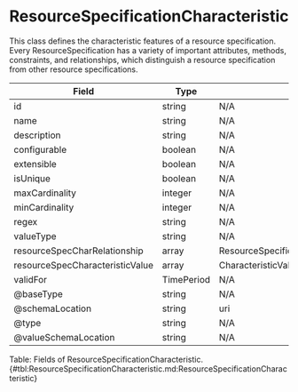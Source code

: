 <!--
    ATTENTION: This file was generated via gradle!
               Do NOT manually edit this file! Any such changes will be overwritten!
-->

# ResourceSpecificationCharacteristic

This class defines the characteristic features of a resource specification.
Every ResourceSpecification has a variety of important attributes, methods, constraints, and
relationships, which distinguish a resource specification from other resource specifications.

| Field | Type | Format | Required |
|-------|---|--------|---|
| id | string | N/A | No |
| name | string | N/A | No |
| description | string | N/A | No |
| configurable | boolean | N/A | No |
| extensible | boolean | N/A | No |
| isUnique | boolean | N/A | No |
| maxCardinality | integer | N/A | No |
| minCardinality | integer | N/A | No |
| regex | string | N/A | No |
| valueType | string | N/A | No |
| resourceSpecCharRelationship | array | ResourceSpecificationCharacteristicRelationship | No |
| resourceSpecCharacteristicValue | array | CharacteristicValueSpecification | No |
| validFor | TimePeriod | N/A | No |
| \@baseType | string | N/A | No |
| \@schemaLocation | string | uri | No |
| \@type | string | N/A | No |
| \@valueSchemaLocation | string | N/A | No |

Table: Fields of ResourceSpecificationCharacteristic. {#tbl:ResourceSpecificationCharacteristic.md:ResourceSpecificationCharacteristic}
